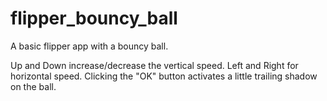 # flipper_bouncy_ball
A basic flipper app with a bouncy ball.


Up and Down increase/decrease the vertical speed.
Left and Right for horizontal speed.
Clicking the "OK" button activates a little trailing shadow on the ball.